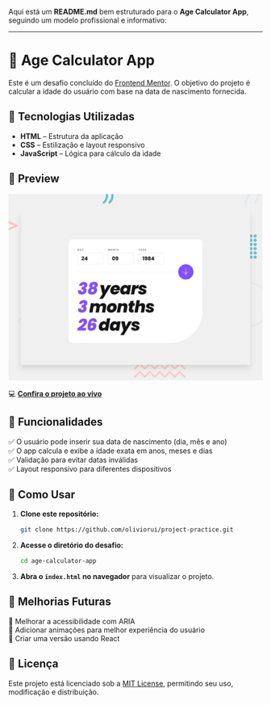 Aqui está um **README.md** bem estruturado para o **Age Calculator App**, seguindo um modelo profissional e informativo:  

---

# 🎂 Age Calculator App  

Este é um desafio concluído do [Frontend Mentor](https://www.frontendmentor.io/). O objetivo do projeto é calcular a idade do usuário com base na data de nascimento fornecida.  

## 🚀 Tecnologias Utilizadas  

- **HTML** – Estrutura da aplicação  
- **CSS** – Estilização e layout responsivo  
- **JavaScript** – Lógica para cálculo da idade  

## 📸 Preview  

![Age Calculator App Preview](./design/desktop-preview.jpg)  

💻 **[Confira o projeto ao vivo](https://oliviorui.github.io/practice-projects/html-css-js/age-calculator-app-main/index.html)**

## 📌 Funcionalidades  

✅ O usuário pode inserir sua data de nascimento (dia, mês e ano)  
✅ O app calcula e exibe a idade exata em anos, meses e dias  
✅ Validação para evitar datas inválidas  
✅ Layout responsivo para diferentes dispositivos  

## 📂 Como Usar  

1. **Clone este repositório:**  
   ```bash
   git clone https://github.com/oliviorui/project-practice.git
   ```  
2. **Acesse o diretório do desafio:**  
   ```bash
   cd age-calculator-app
   ```  
3. **Abra o `index.html` no navegador** para visualizar o projeto.  

## 🔧 Melhorias Futuras  

🚀 Melhorar a acessibilidade com ARIA  
🚀 Adicionar animações para melhor experiência do usuário  
🚀 Criar uma versão usando React  

## 📜 Licença  

Este projeto está licenciado sob a [MIT License](LICENSE), permitindo seu uso, modificação e distribuição.